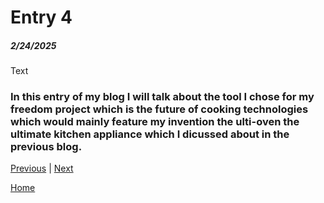 # Entry 4
##### 2/24/2025

Text
### In this entry of my blog I will talk about the tool I chose for my freedom project which is the future of cooking technologies which would mainly feature my invention the ulti-oven the ultimate kitchen appliance which I dicussed about in the previous blog.
[Previous](entry03.md) | [Next](entry05.md)

[Home](../README.md)
